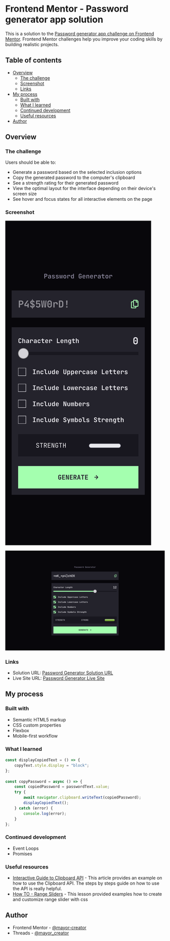 # Frontend Mentor - Password generator app solution

This is a solution to the [Password generator app challenge on Frontend Mentor](https://www.frontendmentor.io/challenges/password-generator-app-Mr8CLycqjh). Frontend Mentor challenges help you improve your coding skills by building realistic projects.

## Table of contents

- [Overview](#overview)
  - [The challenge](#the-challenge)
  - [Screenshot](#screenshot)
  - [Links](#links)
- [My process](#my-process)
  - [Built with](#built-with)
  - [What I learned](#what-i-learned)
  - [Continued development](#continued-development)
  - [Useful resources](#useful-resources)
- [Author](#author)

## Overview

### The challenge

Users should be able to:

- Generate a password based on the selected inclusion options
- Copy the generated password to the computer's clipboard
- See a strength rating for their generated password
- View the optimal layout for the interface depending on their device's screen size
- See hover and focus states for all interactive elements on the page

### Screenshot

![Mobile](./mobilePasswordGenerator.png)

![Laptop](./laptopPasswordGenerator.png)

### Links

- Solution URL: [Password Generator Solution URL](https://www.frontendmentor.io/solutions/password-generator-app-zw2AlZIDH0)
- Live Site URL: [Password Generator Live Site](https://mayor-creator.github.io/password_generator_app/)

## My process

### Built with

- Semantic HTML5 markup
- CSS custom properties
- Flexbox
- Mobile-first workflow

### What I learned

```js
const displayCopiedText = () => {
	copyText.style.display = "block";
};

const copyPassword = async () => {
	const copiedPassword = passwordText.value;
	try {
		await navigator.clipboard.writeText(copiedPassword);
		displayCopiedText();
	} catch (error) {
		console.log(error);
	}
};
```

### Continued development

- Event Loops
- Promises

### Useful resources

- [Interactive Guide to Clipboard API](https://rapidapi.com/guides/clipboard-api) - This article provides an example on how to use the Clipboard API. The steps by steps guide on how to use the API is really helpful.
- [How TO - Range Sliders](https://www.w3schools.com/howto/howto_js_rangeslider.asp) - This lesson provided examples how to create and customize range slider with css

## Author

- Frontend Mentor - [@mayor-creator](https://www.frontendmentor.io/profile/mayor-creator)
- Threads - [@mayor_creator](https://www.threads.net/@mayor_creator)
